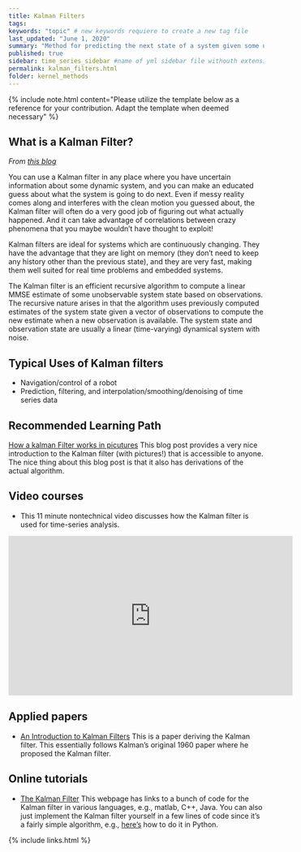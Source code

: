 ```yaml
---
title: Kalman Filters
tags:
keywords: "topic" # new keywords requiere to create a new tag file
last_updated: "June 1, 2020"
summary: "Method for predicting the next state of a system given some uncertainty."
published: true
sidebar: time_series_sidebar #name of yml sidebar file withouth extension
permalink: kalman_filters.html
folder: kernel_methods
---
```



{% include note.html content="Please utilize the template below as a reference for your contribution. Adapt the template when deemed necessary" %}

## What is a Kalman Filter?

_From [this blog](http://www.bzarg.com/p/how-a-kalman-filter-works-in-pictures/)_

You can use a Kalman filter in any place where you have uncertain information about some dynamic system, and you can make an educated guess about what the system is going to do next. Even if messy reality comes along and interferes with the clean motion you guessed about, the Kalman filter will often do a very good job of figuring out what actually happened. And it can take advantage of correlations between crazy phenomena that you maybe wouldn’t have thought to exploit!

Kalman filters are ideal for systems which are continuously changing. They have the advantage that they are light on memory (they don’t need to keep any history other than the previous state), and they are very fast, making them well suited for real time problems and embedded systems.

The Kalman filter is an efficient recursive algorithm to compute a linear MMSE estimate of some unobservable system state based on observations. The recursive nature arises in that the algorithm uses previously computed estimates of the system state given a vector of observations to compute the new estimate when a new observation is available. The system state and observation state are usually a linear (time-varying) dynamical system with noise.

## Typical Uses of Kalman filters
* Navigation/control of a robot
* Prediction, filtering, and interpolation/smoothing/denoising of time series data

## Recommended Learning Path 
[How a kalman Filter works in picutures](http://www.bzarg.com/p/how-a-kalman-filter-works-in-pictures/) This blog post provides a very nice introduction to the Kalman filter (with pictures!) that is accessible to anyone. The nice thing about this blog post is that it also has derivations of the actual algorithm.


## Video courses

* This 11 minute nontechnical video discusses how the Kalman filter is used for time-series analysis.
<iframe width="560" height="315" src="https://www.youtube-nocookie.com/embed/RxIdLu18SsE" frameborder="0" allow="accelerometer; autoplay; clipboard-write; encrypted-media; gyroscope; picture-in-picture" allowfullscreen></iframe>


## Applied papers 
* [An Introduction to Kalman Filters](https://www.cs.unc.edu/~welch/media/pdf/kalman_intro.pdf) This is a paper deriving the Kalman filter. This essentially follows Kalman’s original 1960 paper where he proposed the Kalman filter.


## Online tutorials

* [The Kalman Filter](http://www.cs.unc.edu/~welch/kalman/index.html#Anchor-23522) This webpage has links to a bunch of code for the Kalman filter in various languages, e.g., matlab, C++, Java. You can also just implement the Kalman filter yourself in a few lines of code since it’s a fairly simple algorithm, e.g., [here’s](https://scipy-cookbook.readthedocs.io/items/KalmanFiltering.html) how to do it in Python.



{% include links.html %}
